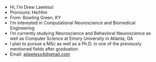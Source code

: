 - Hi, I’m Drew Lawless!
- Pronouns: He/Him
- From: Bowling Green, KY
- I’m interested in Computational Neuroscience and Biomedical Engineering 
- I’m currently studying Neuroscience and Behavioral Neuroscience as well as Computer Science
  at Emory University in Atlanta, GA
- I plan to pursue a MSc as well as a Ph.D. in one of the previously mentioned fields after graduation
- Email: ajlawless4@gmail.com
